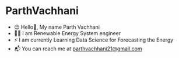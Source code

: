 # ParthVachhani

- 😊 Hello👋, My name Parth Vachhani
- 👨‍🔬 I am Renewable Energy System engineer
- ⚡ I am currently Learning Data Science for Forecasting the Energy
- 📬 You can reach me at parthvachhani21@gmail.com
